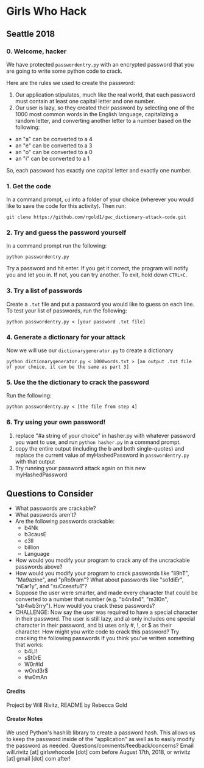 # Girls Who Hack
## Seattle 2018

### 0. Welcome, hacker
 We have protected `passwordentry.py` with an encrypted password that you are going to write some python code to crack.

 Here are the rules we used to create the password:
 1. Our application stipulates, much like the real world, that each
 password must contain at least one capital letter and one number.
 2. Our user is lazy, so they created their password by selecting one of
 the 1000 most common words in the English language, capitalizing a random
 letter, and converting another letter to a number based on the following:
   - an "a" can be converted to a 4
   - an "e" can be converted to a 3
   - an "o" can be converted to a 0
   - an "i" can be converted to a 1
   
   So, each password has exactly one capital letter and exactly one number.

### 1. Get the code
In a command prompt, `cd` into a folder of your choice (wherever you would like to save the code for this activity). Then run:
```
git clone https://github.com/rgold1/gwc_dictionary-attack-code.git
```

### 2. Try and guess the password yourself
 In a command prompt run the following:
```
python passwordentry.py
```
 Try a password and hit enter. If you get it correct, the program will notify you and let you in. If not, you can try another. To exit, hold down `CTRL+C`.

### 3. Try a list of passwords
Create a `.txt` file and put a password you would like to guess on each line. To test your list of passwords, run the following:
```
python passwordentry.py < [your password .txt file]
```

### 4. Generate a dictionary for your attack
Now we will use our `dictionarygenerator.py` to create a dictionary  
```
python dictionarygenerator.py < 1000words.txt > [an output .txt file of your choice, it can be the same as part 3]
```

### 5. Use the the dictionary to crack the password
Run the following:
```
python passwordentry.py < [the file from step 4]
```

### 6. Try using your own password!
1. replace "#a string of your choice" in hasher.py with whatever
password you want to use, and run `python hasher.py` in a command prompt.
2. copy the entire output (including the b and both single-quotes)
and replace the current value of myHashedPassword in `passwordentry.py`
with that output
3. Try running your password attack again on this new myHashedPassword

## Questions to Consider
- What passwords are crackable?
- What passwords aren't?
- Are the following passwords crackable:
  - b4Nk
  - b3causE
  - c3ll
  - billion
  - Language
- How would you modify your program to crack any of the uncrackable passwords above?
- How would you modify your program to crack passwords like "li9hT",
"Ma9azine", and "pRo9ram"? What about passwords like "so1diEr", "nEar1y",
and "suCcessfu1"?
- Suppose the user were smarter, and made every character that could be
converted to a number that number (e.g. "b4n4n4", "m3l0n", "str4wb3rry").
How would you crack these passwords?
- CHALLENGE: Now say the user was required to have a special character in their
password. The user is still lazy, and a) only includes one special character
in their password, and b) uses only #, !, or $ as their character. How might
you write code to crack this password? Try cracking the following passwords if
you think you've written something that works:
  - b4Ll!
  - s$t0rE
  - W0r#ld
  - wOnd3r$
  - #w0mAn

#### Credits
Project by Will Rivitz, README by Rebecca Gold
#### Creator Notes
We used Python's hashlib library to create a password hash. This allows
us to keep the password inside of the "application" as well as to easily
modify the password as needed.
Questions/comments/feedback/concerns? Email will.rivitz [at] girlswhocode [dot] com before
August 17th, 2018, or wrivitz [at] gmail [dot] com after!
